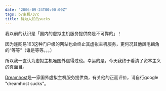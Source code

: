 ```yaml
---
date: "2006-09-24T00:00:00Z"
tags: b/主机/3/c
title: 鲜为人知的sucks
---
```


我以前的认识是「国内的虚拟主机服务提供商是不可靠的」！

因为连网易163这种门户级的网站也会终止其虚拟主机服务，更何况其他凤毛麟角的“等等”（谁是等等。。。）

所以我一直认为虚拟主机唯国外信得过也。幸运的是，今天我终于看清了资本主义的真面目。

[Dreamhost](http://www.dreamhost.com)是一家国外虚拟主机服务提供商，有关他的正面评价，请自行google "dreamhost sucks"。
